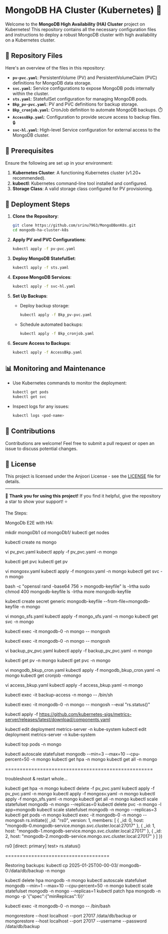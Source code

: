 # MongoDB HA Cluster (Kubernetes) 🚀

Welcome to the **MongoDB High Availability (HA) Cluster** project on Kubernetes! This repository contains all the necessary configuration files and instructions to deploy a robust MongoDB cluster with high availability on a Kubernetes cluster. 

## 📁 Repository Files

Here's an overview of the files in this repository:

- **`pv-pvc.yaml`**: PersistentVolume (PV) and PersistentVolumeClaim (PVC) definitions for MongoDB data storage.
- **`svc.yaml`**: Service configurations to expose MongoDB pods internally within the cluster.
- **`sts.yaml`**: StatefulSet configuration for managing MongoDB pods.
- **`Bkp_pv-pvc.yaml`**: PV and PVC definitions for backup storage.
- **`Bkp_cronjob.yaml`**: CronJob definition to automate MongoDB backups. ⏱️
- **`AccessBkp.yaml`**: Configuration to provide secure access to backup files. 🔒
- **`svc-hl.yaml`**: High-level Service configuration for external access to the MongoDB cluster.

## 📜 Prerequisites

Ensure the following are set up in your environment:

1. **Kubernetes Cluster**: A functioning Kubernetes cluster (v1.20+ recommended).
2. **kubectl**: Kubernetes command-line tool installed and configured.
3. **Storage Class**: A valid storage class configured for PV provisioning.

## 🚀 Deployment Steps

1. **Clone the Repository**:
   ```bash
   git clone https://github.com/srinu7963/MongoDBonK8s.git
   cd mongodb-ha-cluster-k8s
   ```

2. **Apply PV and PVC Configurations**:
   ```bash
   kubectl apply -f pv-pvc.yaml
   ```

3. **Deploy MongoDB StatefulSet**:
   ```bash
   kubectl apply -f sts.yaml
   ```

4. **Expose MongoDB Services**:
   ```bash
   kubectl apply -f svc-hl.yaml
   ```

5. **Set Up Backups**:
   - Deploy backup storage:
     ```bash
     kubectl apply -f Bkp_pv-pvc.yaml
     ```
   - Schedule automated backups:
     ```bash
     kubectl apply -f Bkp_cronjob.yaml
     ```

6. **Secure Access to Backups**:
   ```bash
   kubectl apply -f AccessBkp.yaml
   ```

## 📊 Monitoring and Maintenance

- Use Kubernetes commands to monitor the deployment:
  ```bash
  kubectl get pods
  kubectl get svc
  ```
- Inspect logs for any issues:
  ```bash
  kubectl logs <pod-name>
  ```

## 🙌 Contributions

Contributions are welcome! Feel free to submit a pull request or open an issue to discuss potential changes.

## 📄 License

This project is licensed under the Anjoori License - see the [LICENSE](LICENSE) file for details.

---

🌟 **Thank you for using this project!** If you find it helpful, give the repository a star to show your support! ⭐

The Steps: 

MongoDb E2E with HA:
 
 
mkdir mongoDb1
cd mongoDb1/
kubectl get nodes
 
kubectl create ns mongo
 
vi pv_pvc.yaml
kubectl apply -f pv_pvc.yaml -n mongo
 
kubectl get pvc
kubectl get pv
 
vi mongosv.yaml
kubectl apply -f mongosv.yaml -n mongo
kubectl get svc -n mongo
 
bash -c "openssl rand -base64 756 > mongodb-keyfile"
ls -lrtha
sudo chmod 400 mongodb-keyfile
ls -lrtha
more mongodb-keyfile
 
kubectl create secret generic mongodb-keyfile --from-file=mongodb-keyfile -n mongo
 
vi mongo_sfs.yaml
kubectl apply -f mongo_sfs.yaml -n mongo
kubectl get svc -n mongo
 
kubectl exec -it mongodb-0 -n mongo -- mongosh
 
kubectl exec -it mongodb-0 -n mongo -- mongosh
 
vi backup_pv_pvc.yaml
kubectl apply -f backup_pv_pvc.yaml -n mongo
 
kubectl get pv -n mongo
kubectl get pvc -n mongo
 
vi mongodb_bkup_cron.yaml
kubectl apply -f mongodb_bkup_cron.yaml -n mongo
kubectl get cronjob -nmongo
 
vi access_bkup.yaml
kubectl apply -f access_bkup.yaml -n mongo
 
kubectl exec -it backup-access -n mongo -- /bin/sh
 
kubectl exec -it mongodb-0 -n mongo -- mongosh --eval "rs.status()"
 
kubectl apply -f https://github.com/kubernetes-sigs/metrics-server/releases/latest/download/components.yaml
 
kubectl edit deployment metrics-server -n kube-system
kubectl edit deployment metrics-server -n kube-system
 
kubectl top pods -n mongo
 
 
kubectl autoscale statefulset mongodb --min=3 --max=10 --cpu-percent=50 -n mongo
kubectl get hpa -n mongo
kubectl get all -n mongo

 
===================================================
 
troubleshoot & restart whole...
 

kubectl get hpa -n mongo
kubectl delete -f pv_pvc.yaml
kubectl apply -f pv_pvc.yaml -n mongo
kubectl apply -f mongosv.yaml -n mongo
kubectl apply -f mongo_sfs.yaml -n mongo
kubectl get all -n mongo
kubectl scale statefulset mongodb -n mongo --replicas=0
kubectl delete pvc -n mongo -l app=mongodb
kubectl scale statefulset mongodb -n mongo --replicas=3
kubectl get pods -n mongo
kubectl exec -it mongodb-0 -n mongo -- mongosh
rs.initiate({
  _id: "rs0",
  version: 1,
  members: [
    { _id: 0, host: "mongodb-0.mongodb-service.mongo.svc.cluster.local:27017" },
    { _id: 1, host: "mongodb-1.mongodb-service.mongo.svc.cluster.local:27017" },
    { _id: 2, host: "mongodb-2.mongodb-service.mongo.svc.cluster.local:27017" }
  ]
})
 
 
rs0 [direct: primary] test> rs.status()


====================================
 
Restoring backups:
kubectl cp 2025-01-25T00-00-03/ mongodb-0:/data/db/backup -n mongo
 
kubectl delete hpa mongodb -n mongo
kubectl autoscale statefulset mongodb --min=1 --max=10 --cpu-percent=50 -n mongo
kubectl scale statefulset mongodb -n mongo --replicas=1
kubectl patch hpa mongodb -n mongo -p '{"spec":{"minReplicas":1}}'
 
kubectl exec -it mongodb-0 -n mongo -- /bin/bash
 
mongorestore --host localhost --port 27017 /data/db/backup
or
mongorestore --host localhost --port 27017 --username <username> --password <password> /data/db/backup

